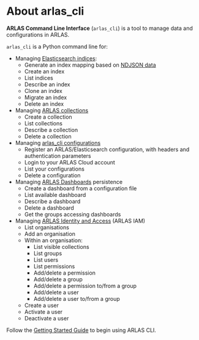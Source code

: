 # About arlas_cli

__ARLAS Command Line Interface__ (`arlas_cli`) is a tool to manage data and configurations in ARLAS.

`arlas_cli` is a Python command line for:

- Managing [Elasticsearch indices](concepts.md#es-index):
    - Generate an index mapping based on [NDJSON data](https://jsonlines.org/)
    - Create an index
    - List indices
    - Describe an index
    - Clone an index
    - Migrate an index
    - Delete an index
- Managing [ARLAS collections](concepts.md#arlas-collection)
    - Create a collection
    - List collections
    - Describe a collection
    - Delete a collection
- Managing [arlas_cli configurations](concepts.md#configuration)
    - Register an ARLAS/Elasticsearch configuration, with headers and authentication parameters
    - Login to your ARLAS Cloud account
    - List your configurations
    - Delete a configuration
- Managing [ARLAS Dashboards](concepts.md#arlas-dashboards) persistence
    - Create a dashboard from a configuration file
    - List available dashboard
    - Describe a dashboard
    - Delete a dashboard
    - Get the groups accessing dashboards
- Managing [ARLAS Identity and Access](concepts.md#arlas-iam) (ARLAS IAM)
    - List organisations
    - Add an organisation
    - Within an organisation:
        - List visible collections
        - List groups
        - List users
        - List permissions
        - Add/delete a permission
        - Add/delete a group
        - Add/delete a permission to/from a group
        - Add/delete a user
        - Add/delete a user to/from a group
    - Create a user
    - Activate a user
    - Deactivate a user

Follow the [Getting Started Guide](started.md) to begin using ARLAS CLI.